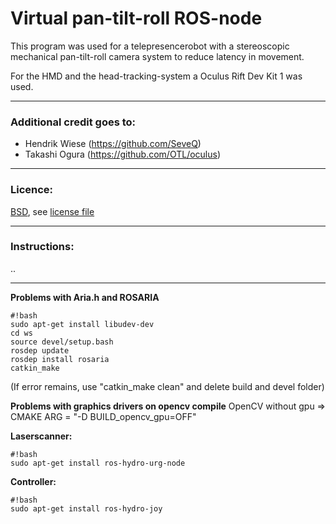 # **Virtual pan-tilt-roll ROS-node** #

This program was used for a telepresencerobot with a stereoscopic mechanical pan-tilt-roll camera system to reduce latency in movement.

For the HMD and the head-tracking-system a Oculus Rift Dev Kit 1 was used.

---

### **Additional credit goes to:** ###
* Hendrik Wiese (https://github.com/SeveQ)
* Takashi Ogura (https://github.com/OTL/oculus)

---

### **Licence:** ###
[BSD](http://opensource.org/licenses/BSD-3-Clause), see [license file](/LICENSE.txt)

---

### **Instructions:** ###
..

---

**Problems with Aria.h and ROSARIA**

```
#!bash
sudo apt-get install libudev-dev
cd ws
source devel/setup.bash
rosdep update
rosdep install rosaria
catkin_make
```
(If error remains, use "catkin_make clean" and delete build and devel folder)


**Problems with graphics drivers on opencv compile**
OpenCV without gpu => CMAKE ARG = "-D BUILD_opencv_gpu=OFF"

**Laserscanner:**
```
#!bash
sudo apt-get install ros-hydro-urg-node
```
**Controller:**
```
#!bash
sudo apt-get install ros-hydro-joy
```
